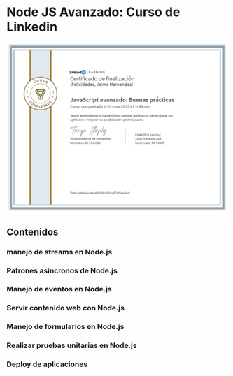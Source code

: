 # Node JS Avanzado: Curso de Linkedin

![Certificado ](https://github.com/devjaime/JavaScript_avanzado_Buenas_practicas/blob/master/certificado/certificado.png)
## Contenidos

### manejo de streams en Node.js

### Patrones asíncronos de Node.js

### Manejo de eventos en Node.js

### Servir contenido web con Node.js

### Manejo de formularios en Node.js

### Realizar pruebas unitarias en Node.js

### Deploy de aplicaciones